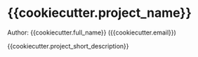 # {{cookiecutter.project_name}}

Author: {{cookiecutter.full_name}} ({{cookiecutter.email}})

{{cookiecutter.project_short_description}}


